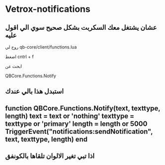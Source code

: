 # Vetrox-notifications

عشان يشتغل معك السكربت بشكل صحيح سوي الي اقول عليه
--------------------------------------------------------
روح لي
qb-core/client/functions.lua 

اضغط cntrl + f

ابحث عن 

QBCore.Functions.Notify

استبدل هذا بالي عندك
--------------------------------------------------------
function QBCore.Functions.Notify(text, texttype, length)
    text = text or 'nothing'
    texttype = texttype or 'primary'
    length = length or 5000
    TriggerEvent("notifications:sendNotification", text, texttype, length)
end
--------------------------------------------------------
اذا تبي تغير الالوان تلقاها بالكونفق
--------------------------------------------------------

